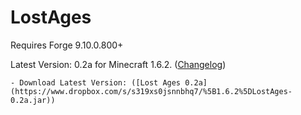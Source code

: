LostAges
========
Requires Forge 9.10.0.800+

Latest Version: 0.2a for Minecraft 1.6.2. ([Changelog](https://dl.dropboxusercontent.com/s/3ey6715s0hro85t/changelog.txt?token_hash))

	- Download Latest Version: ([Lost Ages 0.2a](https://www.dropbox.com/s/s319xs0jsnnbhq7/%5B1.6.2%5DLostAges-0.2a.jar))